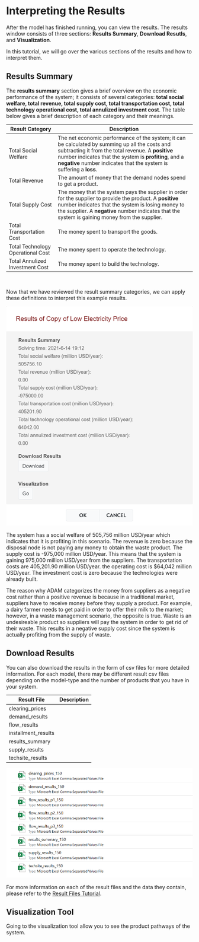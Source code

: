 <h1>Interpreting the Results</h1>

<p>
    After the model has finished running, you can view the results. The results window consists of three sections: <b>Results Summary</b>, <b>Download Resutls</b>, and <b>Visualization</b>. 
</p>

<p>
    In this tutorial, we will go over the various sections of the results and how to interpret them. 
</p>

<h2>Results Summary</h2>

<p>
    The <b>results summary</b> section gives a brief overview on the economic performance of the system; it consists of several categories: <b>total social welfare, total revenue, total supply cost, total transportation cost, total technology operational cost, total annulized investment cost</b>. The table below gives a brief description of each category and their meanings. 
</p>

| Result Category | Description |
| ------------- | ------------- | 
| Total Social Welfare | The net economic performance of the system; it can be calculated by summing up all the costs and subtracting it from the total revenue. A <b>positive</b> number indicates that the system is <b>profiting</b>, and a <b>negative</b> number indicates that the system is suffering a <b>loss</b>. |
| Total Revenue | The amount of money that the demand nodes spend to get a product. |
| Total Supply Cost | The money that the system pays the supplier in order for the supplier to provide the product. A <b>positive</b> number indicates that the system is losing money to the supplier. A <b>negative</b> number indicates that the system is gaining money from the supplier. |
| Total Transportation Cost | The money spent to transport the goods. |
| Total Technology Operational Cost | The money spent to operate the technology. |
| Total Annulized Investment Cost | The money spent to build the technology. |

<br>

<p>
    Now that we have reviewed the result summary categories, we can apply these definitions to interpret this example results. 
</p>

<img src="Pictures\Dashboard_tutorials\run_model\results.png">

<p>
    The system has a social welfare of 505,756 million USD/year which indicates that it is profiting in this scenario. The revenue is zero because the disposal node is not paying any money to obtain the waste product. The supply cost is -975,000 million USD/year. This means that the system is gaining 975,000 million USD/year from the suppliers. The transportation costs are 405,201.90 million USD/year. the operating cost is $64,042 million USD/year. The investment cost is zero because the technologies were already built. 
</p>

<p>
    The reason why ADAM categorizes the money from suppliers as a negative cost rather than a positive revenue is because in a traditional market, suppliers have to receive money before they supply a product. For example, a dairy farmer needs to get paid in order to offer their milk to the market; however, in a waste management scenario, the opposite is true. Waste is an undesireable product so suppliers will pay the system in order to get rid of their waste. This results in a negative supply cost since the system is actually profiting from the supply of waste.
</p>

<h2>Download Results</h2> 

<p>
    You can also download the results in the form of csv files for more detailed information. For each model, there may be different result csv files depending on the model-type and the number of products that you have in your system.
</p>

| Result File | Description |
| ------------- | ------------- | 
| clearing_prices | |
| demand_results | |
| flow_results | |
| installment_results | | 
| results_summary | |
| supply_results | |
| techsite_results | | 



<img src="Pictures\Dashboard_tutorials\run_model\results_download.png">

<p>
    For more information on each of the result files and the data they contain, please refer to the 
<a href="/ADAM_Documentation/dashboard_result_files.html">Result Files Tutorial</a>.
</p>

<h2>Visualization Tool</h2>

<p>
    Going to the visualization tool allow you to see the product pathways of the system. 
</p>
